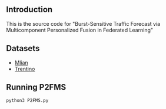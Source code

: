## Introduction 
This is the source code for "Burst-Sensitive Traffic Forecast via Multicomponent Personalized Fusion in Federated Learning"

## Datasets
- [Mlian](https://drive.google.com/file/d/1aKh1icdmK9ho3mOZiNg593ivgIeycWKz/view)
- [Trentino](https://drive.google.com/file/d/1R-hrUVS1TY6Eec6k6aN_ce4u56LeYNHv/view)


## Running P2FMS
```
python3 P2FMS.py
```
